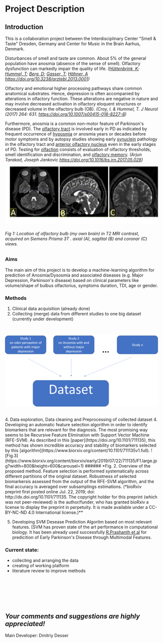 


# Project Description

## Introduction
 This is a collaboration project between  the Interdisciplinary Center "Smell & Taste" Dresden, Germany and Center for Music in the Brain Aarhus, Denmark.

Disturbances of smell and taste are common. About 5% of the general population have anosmia (absence of the sense of smell). Olfactory dysfunction can markedly impair the quality of life. 
*([Hüttenbrink, K](https://www.aerzteblatt.de/suche?archivAutor=H%FCttenbrink%2C+K);  [Hummel, T](https://www.aerzteblatt.de/suche?archivAutor=Hummel%2C+T);  [Berg, D](https://www.aerzteblatt.de/suche?archivAutor=Berg%2C+D);  [Gasser, T](https://www.aerzteblatt.de/suche?archivAutor=Gasser%2C+T);  [Hähner, A](https://www.aerzteblatt.de/suche?archivAutor=H%E4hner%2C+A)
https://doi.org/10.3238/arztebl.2013.0001)*


Olfactory and emotional higher processing pathways share common anatomical substrates. Hence, depression is often accompanied by alterations in olfactory function. These alterations are negative in nature and may involve decreased activation in olfactory eloquent structures or decreased volume in the olfactory bulb (OB).
*(Croy, I. & Hummel, T. J Neurol (2017) 264: 631. https://doi.org/10.1007/s00415-016-8227-8)*

Furthermore, anosmia is a common non-motor feature of Parkinson's disease (PD). The  [olfactory tract](https://www.sciencedirect.com/topics/neuroscience/olfactory-tract "Learn more about Olfactory Tract from ScienceDirect's AI-generated Topic Pages")  is involved early in PD as indicated by frequent occurrence of [hyposmia](https://www.sciencedirect.com/topics/neuroscience/hyposmia "Learn more about Hyposmia from ScienceDirect's AI-generated Topic Pages") or anosmia years or decades before motor symptoms and by autopsy studies showing early  [synuclein](https://www.sciencedirect.com/topics/neuroscience/synuclein "Learn more about Synuclein from ScienceDirect's AI-generated Topic Pages")  pathology in the olfactory tract and [anterior olfactory nucleus](https://www.sciencedirect.com/topics/neuroscience/anterior-olfactory-nucleus "Learn more about Anterior Olfactory Nucleus from ScienceDirect's AI-generated Topic Pages") even in the early stages of PD. Testing for  [olfaction](https://www.sciencedirect.com/topics/neuroscience/olfaction "Learn more about Olfaction from ScienceDirect's AI-generated Topic Pages") consists of evaluation of olfactory thresholds, smell identification and discrimination, and  [olfactory memory](https://www.sciencedirect.com/topics/neuroscience/olfactory-memory "Learn more about Olfactory Memory from ScienceDirect's AI-generated Topic Pages").
*(Arjun Tarakad, Joseph Jankovic https://doi.org/10.1016/bs.irn.2017.05.028)*



![olfactory bulb](https://github.com/desserdmi/olfactory_bulb/blob/master/ob.png)
######  *Fig 1: Location of olfactory bulb (my own brain) in T2 MRI contrast, acquired on Siemens Prisma 3T . axial (A), sagittal (B) and coronar (C) views.*

### Aims

 
The main aim of this project is to develop a machine-learning algorithm for prediction of Anosmia/Dysosmia and associated diseases  (e.g. Major Depression, Parkinson's disease) based on clinical parameters like volume/shape of bulbus olfactorius, symptoms duration, TDI,  age or gender.

### Methods  

 1. Clinical data acquisition (already done) 
 2.  Collecting (merge) data from different studies to one big dataset  (currently under development)

 <br>
 
![Fig.2 Collect data](https://github.com/desserdmi/olfactory_bulb/blob/master/collect_data.png)

<br>
 4. Data exploration, Data cleaning and Preprocessing of collected dataset
4. Developing an automatic feature selection algorithm 
in order to identify biomarkers that are relevant for
the diagnosis.  The most promising way seems to be Recursive Feature Elimination with Support Vector Machine (RFE-SVM). As described in this [paper](https://doi.org/10.1101/711135), this method has shown incredible accuracy and stability of biomarkers selected by this [algorithm](https://www.biorxiv.org/content/10.1101/711135v1.full).
![Fig.3](https://www.biorxiv.org/content/biorxiv/early/2019/07/22/711135/F1.large.jpg?width=800&height=600&carousel=1)
###### *Fig. 2. Overview of the proposed method. Feature selection is performed systematically across different partitions of the original dataset. Robustness of selected biomarkersis assessed from the output of the RFE-SVM algorithm, and the final accuracy is averaged over subsamplings estimations. (*bioRxiv preprint first posted online Jul. 22, 2019; doi: http://dx.doi.org/10.1101/711135. The copyright holder for this preprint (which was not peer-reviewed) is the author/funder, who has granted bioRxiv a license to display the preprint in perpetuity. It is made available under a CC-BY-NC-ND 4.0 International license.)**

5.  Developing SVM Desease Prediction Algoritm  based on most relevant features.  [SVM has
proven state of the art performance in computational biology. It has been already used successfully 
[R.Prashanth et al](https://doi.org/10.1016/j.ijmedinf.2016.03.001) for predicition of Early Parkinson's Disease through Multimodal Features. 


### Current state:

 - collecting and arranging the data
 - creating of working platform
 - literature review to improve methods


<br><br><br><br><br>

## *Your comments and suggestions are highly appreciated!*


Main Developer: Dmitriy Desser
<!--stackedit_data:
eyJoaXN0b3J5IjpbMTk2OTY0NjY5NCw2Mjk1NjI2MSwxMTc2MT
Y0ODEyLC04MjMyMDA4MzMsLTE1MDQ0ODI1NywzNTQ1NDY2MDAs
LTExMTYwMzg1MTUsNzM1ODM5NzM1LC0yNDIyNjIwMzcsMjAyOT
A0MTMxMCwtMjAzMzIzMDQ4OCwxNjcwMzkyMzQyLDc0MDg1NDc2
LDE2Njc1MTA5MjcsMzk1MDY1MDIzLC0xMjAyOTEyNTQwLDE1Nz
U2NjAwNywtMTI3MTU4OTIxMiw4OTk5MTE2OV19
-->